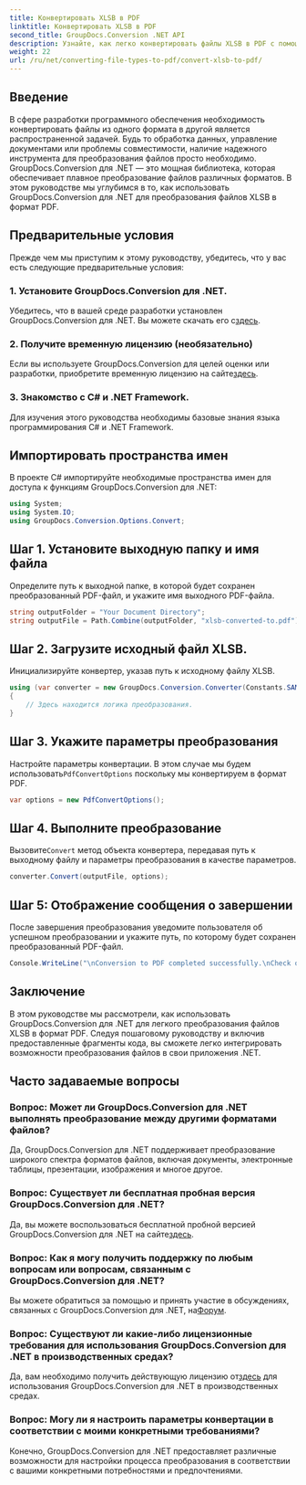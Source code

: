 ```yaml
---
title: Конвертировать XLSB в PDF
linktitle: Конвертировать XLSB в PDF
second_title: GroupDocs.Conversion .NET API
description: Узнайте, как легко конвертировать файлы XLSB в PDF с помощью GroupDocs.Conversion для .NET. Следуйте нашему пошаговому руководству.
weight: 22
url: /ru/net/converting-file-types-to-pdf/convert-xlsb-to-pdf/
---
```

## Введение
В сфере разработки программного обеспечения необходимость конвертировать файлы из одного формата в другой является распространенной задачей. Будь то обработка данных, управление документами или проблемы совместимости, наличие надежного инструмента для преобразования файлов просто необходимо. GroupDocs.Conversion для .NET — это мощная библиотека, которая обеспечивает плавное преобразование файлов различных форматов. В этом руководстве мы углубимся в то, как использовать GroupDocs.Conversion для .NET для преобразования файлов XLSB в формат PDF.
## Предварительные условия
Прежде чем мы приступим к этому руководству, убедитесь, что у вас есть следующие предварительные условия:
### 1. Установите GroupDocs.Conversion для .NET.
 Убедитесь, что в вашей среде разработки установлен GroupDocs.Conversion для .NET. Вы можете скачать его с[здесь](https://releases.groupdocs.com/conversion/net/).
### 2. Получите временную лицензию (необязательно)
 Если вы используете GroupDocs.Conversion для целей оценки или разработки, приобретите временную лицензию на сайте[здесь](https://purchase.groupdocs.com/temporary-license/).
### 3. Знакомство с C# и .NET Framework.
Для изучения этого руководства необходимы базовые знания языка программирования C# и .NET Framework.

## Импортировать пространства имен
В проекте C# импортируйте необходимые пространства имен для доступа к функциям GroupDocs.Conversion для .NET:
```csharp
using System;
using System.IO;
using GroupDocs.Conversion.Options.Convert;
```

## Шаг 1. Установите выходную папку и имя файла
Определите путь к выходной папке, в которой будет сохранен преобразованный PDF-файл, и укажите имя выходного PDF-файла.
```csharp
string outputFolder = "Your Document Directory";
string outputFile = Path.Combine(outputFolder, "xlsb-converted-to.pdf");
```
## Шаг 2. Загрузите исходный файл XLSB.
Инициализируйте конвертер, указав путь к исходному файлу XLSB.
```csharp
using (var converter = new GroupDocs.Conversion.Converter(Constants.SAMPLE_XLSB))
{
    // Здесь находится логика преобразования.
}
```
## Шаг 3. Укажите параметры преобразования
 Настройте параметры конвертации. В этом случае мы будем использовать`PdfConvertOptions` поскольку мы конвертируем в формат PDF.
```csharp
var options = new PdfConvertOptions();
```
## Шаг 4. Выполните преобразование
 Вызовите`Convert` метод объекта конвертера, передавая путь к выходному файлу и параметры преобразования в качестве параметров.
```csharp
converter.Convert(outputFile, options);
```
## Шаг 5: Отображение сообщения о завершении
После завершения преобразования уведомите пользователя об успешном преобразовании и укажите путь, по которому будет сохранен преобразованный PDF-файл.
```csharp
Console.WriteLine("\nConversion to PDF completed successfully.\nCheck output in {0}", outputFolder);
```

## Заключение
В этом руководстве мы рассмотрели, как использовать GroupDocs.Conversion для .NET для легкого преобразования файлов XLSB в формат PDF. Следуя пошаговому руководству и включив предоставленные фрагменты кода, вы сможете легко интегрировать возможности преобразования файлов в свои приложения .NET.
## Часто задаваемые вопросы
### Вопрос: Может ли GroupDocs.Conversion для .NET выполнять преобразование между другими форматами файлов?
Да, GroupDocs.Conversion для .NET поддерживает преобразование широкого спектра форматов файлов, включая документы, электронные таблицы, презентации, изображения и многое другое.
### Вопрос: Существует ли бесплатная пробная версия GroupDocs.Conversion для .NET?
 Да, вы можете воспользоваться бесплатной пробной версией GroupDocs.Conversion для .NET на сайте[здесь](https://releases.groupdocs.com/).
### Вопрос: Как я могу получить поддержку по любым вопросам или вопросам, связанным с GroupDocs.Conversion для .NET?
 Вы можете обратиться за помощью и принять участие в обсуждениях, связанных с GroupDocs.Conversion для .NET, на[Форум](https://forum.groupdocs.com/c/conversion/11).
### Вопрос: Существуют ли какие-либо лицензионные требования для использования GroupDocs.Conversion для .NET в производственных средах?
 Да, вам необходимо получить действующую лицензию от[здесь](https://purchase.groupdocs.com/buy) для использования GroupDocs.Conversion для .NET в производственных средах.
### Вопрос: Могу ли я настроить параметры конвертации в соответствии с моими конкретными требованиями?
Конечно, GroupDocs.Conversion для .NET предоставляет различные возможности для настройки процесса преобразования в соответствии с вашими конкретными потребностями и предпочтениями.